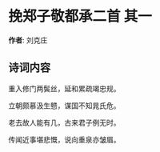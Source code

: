 # 挽郑子敬都承二首  其一

**作者**: 刘克庄

## 诗词内容

重入修门两鬓丝，延和累疏竭忠规。

立朝颇慕汲生戆，谋国不知晁氏危。

老去故人能有几，古来君子例无时。

传闻近事堪悲慨，说向重泉亦皱眉。

